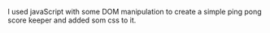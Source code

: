I used javaScript with some DOM manipulation to create a simple ping pong score keeper and added som css to it.
